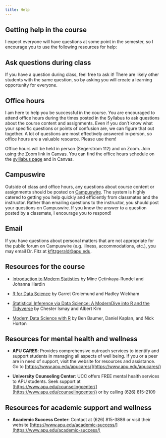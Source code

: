 ```yaml
---
title: Help
---
```


## Getting help in the course

I expect everyone will have questions at some point in the semester, so I encourage you to use the following resources for help: 

## Ask questions during class

If you have a question during class, feel free to ask it! There are likely other students with the same question, so by asking you will create a learning opportunity for everyone.

## Office hours

I am here to help you be successful in the course. You are encouraged to attend office hours during the times posted in the Syllabus to ask questions about the course content and assignments. Even if you don’t know what your specific questions or points of confusion are, we can figure that out together. A lot of questions are most effectively answered in-person, so office hours are a valuable resource. Please use them!

Office hours will be held in person (Segerstrom 112) and on Zoom. Join using the Zoom link in [Canvas](https://canvas.apu.edu). You can find the office hours schedule on the [sylllabus page](https://apumath250.netlify.app/syllabus/) and in Canvas. 

## Campuswire

Outside of class and office hours, any questions about course content or assignments should be posted on [Campuswire](https://campuswire.com). The system is highly catered to getting you help quickly and efficiently from classmates and the instructor. Rather than emailing questions to the instructor, you should post your questions on Campuswire. If you know the answer to a question posted by a classmate, I encourage you to respond! 

## Email 

If you have questions about personal matters that are not appropriate for the public forum on Campuswire (e.g. illness, accommodations, etc.), you may email Dr. Fitz at [kfitzgerald@apu.edu](mailto:kfitzgerald@apu.edu). 


## Resources for the course

- [Introduction to Modern Statistics](https://openintro-ims.netlify.app/) by Mine &Ccedil;etinkaya-Rundel and Johanna Hardin
  
- [R for Data Science](https://r4ds.had.co.nz/) by Garret Grolemund and Hadley Wickham

- [Statistical Inference via Data Science: A ModernDive into R and the Tidyverse](https://moderndive.com/) by Chester Ismay and Albert Kim

- [Modern Data Science with R](https://beanumber.github.io/mdsr2e/) by Ben Baumer, Daniel Kaplan, and Nick Horton

## Resources for mental health and wellness

- **APU CARES**: Provides comprehensive outreach services to identify and support students in managing all aspects of well being. If you or a peer are in need of support, visit the website for resources and assistance. 
Go to [https://www.apu.edu/apucares/](https://www.apu.edu/apucares/)

- **University Counseling Center**: UCC offers FREE mental health services to APU students. Seek support at [https://www.apu.edu/counselingcenter/](https://www.apu.edu/counselingcenter/) or by calling (626) 815-2109

## Resources for academic support and wellness

- **Academic Success Center**: Contact at (626) 815-3886 or visit their website [https://www.apu.edu/academic-success/](https://www.apu.edu/academic-success/)



